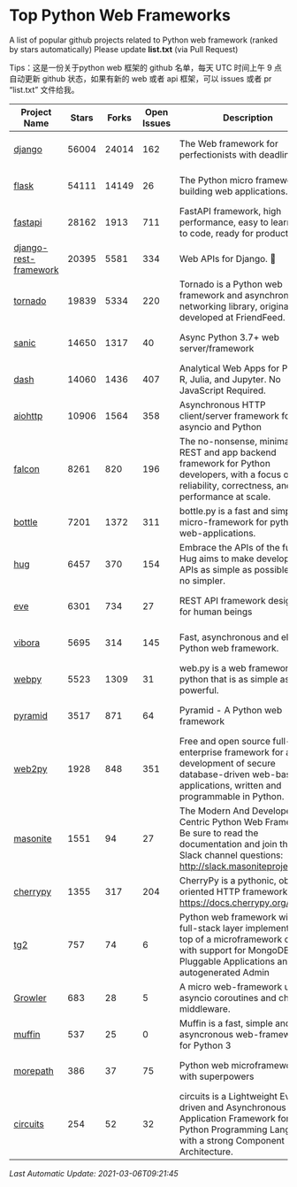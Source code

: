 # Top Python Web Frameworks
A list of popular github projects related to Python web framework (ranked by stars automatically)
Please update **list.txt** (via Pull Request)

Tips：这是一份关于python web 框架的 github 名单，每天 UTC 时间上午 9 点自动更新 github 状态，如果有新的 web 或者 api 框架，可以 issues 或者 pr “list.txt” 文件给我。

| Project Name | Stars | Forks | Open Issues | Description | Last Commit |
| ------------ | ----- | ----- | ----------- | ----------- | ----------- |
| [django](https://github.com/django/django) | 56004 | 24014 | 162 | The Web framework for perfectionists with deadlines. | 2021-03-05 20:20:31 |
| [flask](https://github.com/pallets/flask) | 54111 | 14149 | 26 | The Python micro framework for building web applications. | 2021-03-01 15:25:15 |
| [fastapi](https://github.com/tiangolo/fastapi) | 28162 | 1913 | 711 | FastAPI framework, high performance, easy to learn, fast to code, ready for production | 2021-03-01 19:02:33 |
| [django-rest-framework](https://github.com/encode/django-rest-framework) | 20395 | 5581 | 334 | Web APIs for Django. 🎸 | 2021-03-03 15:45:40 |
| [tornado](https://github.com/tornadoweb/tornado) | 19839 | 5334 | 220 | Tornado is a Python web framework and asynchronous networking library, originally developed at FriendFeed. | 2021-02-04 02:40:24 |
| [sanic](https://github.com/sanic-org/sanic) | 14650 | 1317 | 40 | Async Python 3.7+ web server/framework | Build fast. Run fast. | 2021-03-05 08:47:39 |
| [dash](https://github.com/plotly/dash) | 14060 | 1436 | 407 | Analytical Web Apps for Python, R, Julia, and Jupyter. No JavaScript Required. | 2021-03-04 19:23:21 |
| [aiohttp](https://github.com/aio-libs/aiohttp) | 10906 | 1564 | 358 | Asynchronous HTTP client/server framework for asyncio and Python | 2021-03-04 23:39:29 |
| [falcon](https://github.com/falconry/falcon) | 8261 | 820 | 196 | The no-nonsense, minimalist REST and app backend framework for Python developers, with a focus on reliability, correctness, and performance at scale. | 2021-03-03 17:39:28 |
| [bottle](https://github.com/bottlepy/bottle) | 7201 | 1372 | 311 | bottle.py is a fast and simple micro-framework for python web-applications. | 2021-01-01 15:17:44 |
| [hug](https://github.com/hugapi/hug) | 6457 | 370 | 154 | Embrace the APIs of the future. Hug aims to make developing APIs as simple as possible, but no simpler. | 2020-08-10 05:07:26 |
| [eve](https://github.com/pyeve/eve) | 6301 | 734 | 27 | REST API framework designed for human beings | 2021-03-06 08:49:11 |
| [vibora](https://github.com/vibora-io/vibora) | 5695 | 314 | 145 | Fast, asynchronous and elegant Python web framework. | 2019-02-11 10:54:12 |
| [webpy](https://github.com/webpy/webpy) | 5523 | 1309 | 31 | web.py is a web framework for python that is as simple as it is powerful.  | 2021-03-03 00:03:19 |
| [pyramid](https://github.com/Pylons/pyramid) | 3517 | 871 | 64 | Pyramid - A Python web framework | 2021-03-01 03:25:52 |
| [web2py](https://github.com/web2py/web2py) | 1928 | 848 | 351 | Free and open source full-stack enterprise framework for agile development of secure database-driven web-based applications, written and programmable in Python. | 2021-03-03 06:47:33 |
| [masonite](https://github.com/MasoniteFramework/masonite) | 1551 | 94 | 27 | The Modern And Developer Centric Python Web Framework. Be sure to read the documentation and join the Slack channel questions: http://slack.masoniteproject.com | 2021-03-03 16:16:08 |
| [cherrypy](https://github.com/cherrypy/cherrypy) | 1355 | 317 | 204 | CherryPy is a pythonic, object-oriented HTTP framework.      https://docs.cherrypy.org/ | 2021-01-17 23:39:22 |
| [tg2](https://github.com/TurboGears/tg2) | 757 | 74 | 6 | Python web framework with full-stack layer implemented on top of a microframework core with support for MongoDB, Pluggable Applications and autogenerated Admin | 2020-10-08 07:18:07 |
| [Growler](https://github.com/pyGrowler/Growler) | 683 | 28 | 5 | A micro web-framework using asyncio coroutines and chained middleware. | 2020-03-08 07:51:41 |
| [muffin](https://github.com/klen/muffin) | 537 | 25 | 0 | Muffin is a fast, simple and asyncronous web-framework for Python 3 | 2021-03-05 15:15:56 |
| [morepath](https://github.com/morepath/morepath) | 386 | 37 | 75 | Python web microframework with superpowers | 2021-01-23 15:04:22 |
| [circuits](https://github.com/circuits/circuits) | 254 | 52 | 32 | circuits is a Lightweight Event driven and Asynchronous Application Framework for the Python Programming Language with a strong Component Architecture. | 2020-12-16 08:37:47 |

*Last Automatic Update: 2021-03-06T09:21:45*